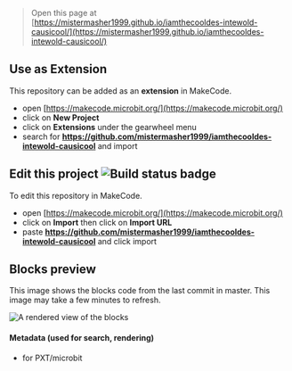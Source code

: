 
> Open this page at [https://mistermasher1999.github.io/iamthecooldes-intewold-causicool/](https://mistermasher1999.github.io/iamthecooldes-intewold-causicool/)

## Use as Extension

This repository can be added as an **extension** in MakeCode.

* open [https://makecode.microbit.org/](https://makecode.microbit.org/)
* click on **New Project**
* click on **Extensions** under the gearwheel menu
* search for **https://github.com/mistermasher1999/iamthecooldes-intewold-causicool** and import

## Edit this project ![Build status badge](https://github.com/mistermasher1999/iamthecooldes-intewold-causicool/workflows/MakeCode/badge.svg)

To edit this repository in MakeCode.

* open [https://makecode.microbit.org/](https://makecode.microbit.org/)
* click on **Import** then click on **Import URL**
* paste **https://github.com/mistermasher1999/iamthecooldes-intewold-causicool** and click import

## Blocks preview

This image shows the blocks code from the last commit in master.
This image may take a few minutes to refresh.

![A rendered view of the blocks](https://github.com/mistermasher1999/iamthecooldes-intewold-causicool/raw/master/.github/makecode/blocks.png)

#### Metadata (used for search, rendering)

* for PXT/microbit
<script src="https://makecode.com/gh-pages-embed.js"></script><script>makeCodeRender("{{ site.makecode.home_url }}", "{{ site.github.owner_name }}/{{ site.github.repository_name }}");</script>
